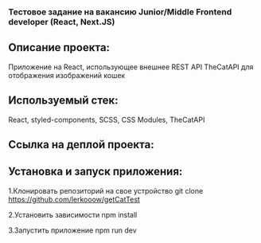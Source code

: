### Тестовое задание на вакансию Junior/Middle Frontend developer (React, Next.JS)

## Описание проекта:

Приложение на React, использующее внешнее REST API TheCatAPI для отображения изображений кошек

## Используемый стек:

React, styled-components, SCSS, CSS Modules, TheCatAPI

## Ссылка на деплой проекта:


## Установка и запуск приложения:

1.Клонировать репозиторий на свое устройство git clone https://github.com/lerkooow/getCatTest

2.Установить зависимости npm install

3.Запустить приложение npm run dev


